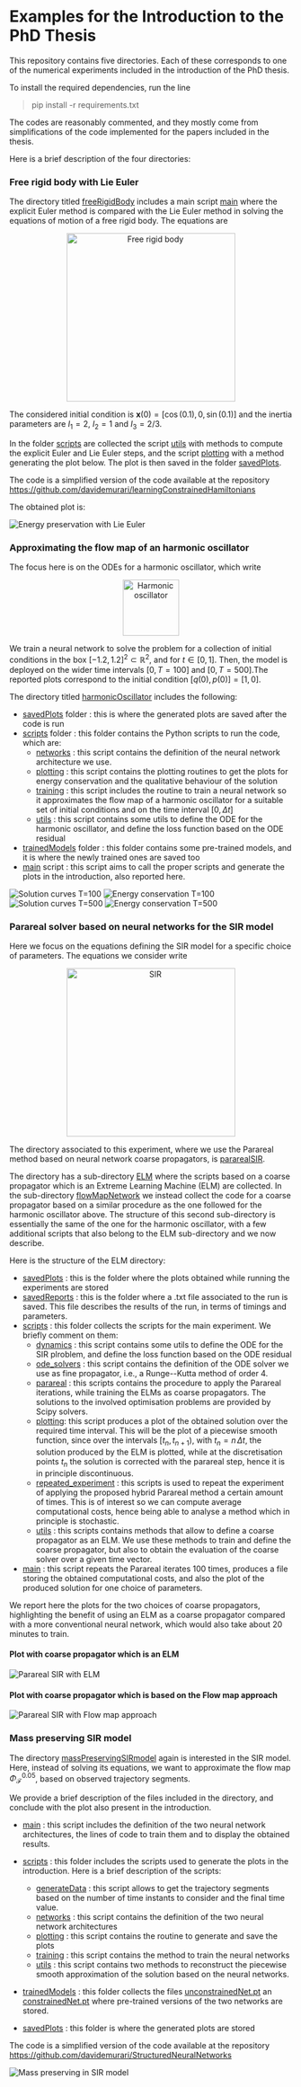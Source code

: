 # Examples for the Introduction to the PhD Thesis

This repository contains five directories. Each of these corresponds to one of the numerical experiments included in the introduction of the PhD thesis. 

To install the required dependencies, run the line
> pip install -r requirements.txt

The codes are reasonably commented, and they mostly come from simplifications of the code implemented for the papers included in the thesis. 

Here is a brief description of the four directories:
  
### Free rigid body with Lie Euler

The directory titled [freeRigidBody](/../../davidemurari/examplesIntroduction/tree/main/freeRigidBody) includes a main script [main](/../../davidemurari/examplesIntroduction/tree/main/freeRigidBody/main.py) where the explicit Euler method is compared with the Lie Euler method in solving the equations of motion of a free rigid body. The equations are

<p style="text-align: center"><img src="/../../davidemurari/examplesIntroduction/tree/main/plotsIntroduction/freeRigidBody.png" alt="Free rigid body" style="width:300px;"/>


The considered initial condition is $\mathbf{x}(0) = [\cos{(0.1)},0,\sin{(0.1)}]$ and the inertia parameters are $I_1=2$, $I_2=1$ and $I_3=2/3$.

In the folder [scripts](/../../davidemurari/examplesIntroduction/tree/main/freeRigidBody/scripts/) are collected the script [utils](/../../davidemurari/examplesIntroduction/tree/main/freeRigidBody/scripts/utils.py) with methods to compute the explicit Euler and Lie Euler steps, and the script [plotting](/../../davidemurari/examplesIntroduction/tree/main/freeRigidBody/scripts/plotting.py) with a method generating the plot below. The plot is then saved in the folder [savedPlots](/../../davidemurari/examplesIntroduction/tree/main/freeRigidBody/savedPlots/).

The code is a simplified version of the code available at the repository https://github.com/davidemurari/learningConstrainedHamiltonians

The obtained plot is:

![Energy preservation with Lie Euler](/../../davidemurari/examplesIntroduction/tree/main/plotsIntroduction/EnergyPreservation.png)



### Approximating the flow map of an harmonic oscillator

The focus here is on the ODEs for a harmonic oscillator, which write

<p style="text-align: center"><img src="/../../davidemurari/examplesIntroduction/tree/main/plotsIntroduction/oscillator.png" alt="Harmonic oscillator" style="width:100px;"/>

We train a neural network to solve the problem for a collection of initial conditions in the box $[-1.2,1.2]^2\subset\mathbb{R}^2$, and for $t\in [0,1]$. Then, the model is deployed on the wider time intervals $[0,T=100]$ and $[0,T=500]$.The reported plots correspond to the initial condition $[q(0),p(0)]=[1,0]$.

The directory titled [harmonicOscillator](/../../davidemurari/examplesIntroduction/tree/main/harmonicOscillator) includes the following:
- [savedPlots](/../../davidemurari/examplesIntroduction/tree/main/harmonicOscillator/savedPlots) folder : this is where the generated plots are saved after the code is run
- [scripts](/../../davidemurari/examplesIntroduction/tree/main/harmonicOscillator/scripts) folder : this folder contains the Python scripts to run the code, which are:
    - [networks](/../../davidemurari/examplesIntroduction/tree/main/harmonicOscillator/scripts/networks.py) : this script contains the definition of the neural network architecture we use.
    - [plotting](/../../davidemurari/examplesIntroduction/tree/main/harmonicOscillator/scripts/plotting.py) : this script contains the plotting routines to get the plots for energy conservation and the qualitative behaviour of the solution
    - [training](/../../davidemurari/examplesIntroduction/tree/main/harmonicOscillator/scripts/training.py) : this script includes the routine to train a neural network so it approximates the flow map of a harmonic oscillator for a suitable set of initial conditions and on the time interval $[0,\Delta t]$
    - [utils](/../../davidemurari/examplesIntroduction/tree/main/harmonicOscillator/scripts/utils.py) : this script contains some utils to define the ODE for the harmonic oscillator, and define the loss function based on the ODE residual
- [trainedModels](/../../davidemurari/examplesIntroduction/tree/main/harmonicOscillator/trainedModels) folder : this folder contains some pre-trained models, and it is where the newly trained ones are saved too
- [main](/../../davidemurari/examplesIntroduction/tree/main/harmonicOscillator/main.py) script : this script aims to call the proper scripts and generate the plots in the introduction, also reported here.

![Solution curves T=100](/../../davidemurari/examplesIntroduction/tree/main/plotsIntroduction/solution_curves_T100.png)
![Energy conservation T=100](/../../davidemurari/examplesIntroduction/tree/main/plotsIntroduction/energy_variation_T100.png)
![Solution curves T=500](/../../davidemurari/examplesIntroduction/tree/main/plotsIntroduction/solution_curves_T500.png)
![Energy conservation T=500](/../../davidemurari/examplesIntroduction/tree/main/plotsIntroduction/energy_variation_T500.png)

### Parareal solver based on neural networks for the SIR model

Here we focus on the equations defining the SIR model for a specific choice of parameters. The equations we consider write

<p style="text-align: center"><img src="/../../davidemurari/examplesIntroduction/tree/main/plotsIntroduction/sir.png" alt="SIR" style="width:300px;"/>

The directory associated to this experiment, where we use the Parareal method based on neural network coarse propagators, is [pararealSIR](/../../davidemurari/examplesIntroduction/tree/main/pararealSIR). 

The directory has a sub-directory [ELM](/../../davidemurari/examplesIntroduction/tree/main/pararealSIR/ELM/) where the scripts based on a coarse propagator which is an Extreme Learning Machine (ELM) are collected. In the sub-directory [flowMapNetwork](/../../davidemurari/examplesIntroduction/tree/main/pararealSIR/flowMapNetwork/) we instead collect the code for a coarse propagator based on a similar procedure as the one followed for the harmonic oscillator above. The structure of this second sub-directory is essentially the same of the one for the harmonic oscillator, with a few additional scripts that also belong to the ELM sub-directory and we now describe.

Here is the structure of the ELM directory:
- [savedPlots](/../../davidemurari/examplesIntroduction/tree/main/pararealSIR/ELM/savedPlots/) : this is the folder where the plots obtained while running the experiments are stored
- [savedReports](/../../davidemurari/examplesIntroduction/tree/main/pararealSIR/ELM/savedReports/) : this is the folder where a .txt file associated to the run is saved. This file describes the results of the run, in terms of timings and parameters.
- [scripts](/../../davidemurari/examplesIntroduction/tree/main/pararealSIR/ELM/scripts/) : this folder collects the scripts for the main experiment. We briefly comment on them:
    - [dynamics](/../../davidemurari/examplesIntroduction/tree/main/pararealSIR/ELM/scripts/dynamics.py) : this script contains some utils to define the ODE for the SIR plroblem, and define the loss function based on the ODE residual
    - [ode_solvers](/../../davidemurari/examplesIntroduction/tree/main/pararealSIR/ELM/scripts/ode_solvers.py) : this script contains the definition of the ODE solver we use as fine propagator, i.e., a Runge--Kutta method of order 4.
    - [parareal](/../../davidemurari/examplesIntroduction/tree/main/pararealSIR/ELM/scripts/parareal.py) : this scripts contains the procedure to apply the Parareal iterations, while training the ELMs as coarse propagators. The solutions to the involved optimisation problems are provided by Scipy solvers.
    - [plotting](/../../davidemurari/examplesIntroduction/tree/main/pararealSIR/ELM/scripts/plotting.py): this script produces a plot of the obtained solution over the required time interval. This will be the plot of a piecewise smooth function, since over the intervals $[t_n,t_{n+1})$, with $t_n=n\,\Delta t$, the solution produced by the ELM is plotted, while at the discretisation points $t_n$ the solution is corrected with the parareal step, hence it is in principle discontinuous.
    - [repeated_experiment](/../../davidemurari/examplesIntroduction/tree/main/pararealSIR/ELM/scripts/repeated_experiments.py) : this scripts is used to repeat the experiment of applying the proposed hybrid Parareal method a certain amount of times. This is of interest so we can compute average computational costs, hence being able to analyse a method which in principle is stochastic.
    - [utils](/../../davidemurari/examplesIntroduction/tree/main/pararealSIR/ELM/scripts/utils.py) : this scripts contains methods that allow to define a coarse propagator as an ELM. We use these methods to train and define the coarse propagator, but also to obtain the evaluation of the coarse solver over a given time vector.
- [main](/../../davidemurari/examplesIntroduction/tree/main/pararealSIR/ELM/main.py) : this script repeats the Parareal iterates 100 times, produces a file storing the obtained computational costs, and also the plot of the produced solution for one choice of parameters.

We report here the plots for the two choices of coarse propagators, highlighting the benefit of using an ELM as a coarse propagator compared with a more conventional neural network, which would also take about 20 minutes to train.

#### Plot with coarse propagator which is an ELM
![Parareal SIR with ELM](/../../davidemurari/examplesIntroduction/tree/main/plotsIntroduction/ELM_pararealPlot_SIR.png)
#### Plot with coarse propagator which is based on the Flow map approach
![Parareal SIR with Flow map approach](/../../davidemurari/examplesIntroduction/tree/main/plotsIntroduction/FLOW_pararealPlot_SIR.png)


### Mass preserving SIR model

The directory [massPreservingSIRmodel](/../../davidemurari/examplesIntroduction/tree/main/massPreservingSIRmodel) again is interested in the SIR model. Here, instead of solving its equations, we want to approximate the flow map $\Phi_{\mathcal{F}}^{0.05}$, based on observed trajectory segments.

We provide a brief description of the files included in the directory, and conclude with the plot also present in the introduction.

- [main](/../../davidemurari/examplesIntroduction/tree/main/massPreservingSIRmodel/main.py) : this script includes the definition of the two neural network architectures, the lines of code to train them and to display the obtained results. 

- [scripts](/../../davidemurari/examplesIntroduction/tree/main/massPreservingSIRmodel/scripts/) : this folder includes the scripts used to generate the plots in the introduction. Here is a brief description of the scripts:
    - [generateData](/../../davidemurari/examplesIntroduction/tree/main/massPreservingSIRmodel/scripts/generateData.py) : this script allows to get the trajectory segments based on the number of time instants to consider and the final time value.
    - [networks](/../../davidemurari/examplesIntroduction/tree/main/massPreservingSIRmodel/scripts/training.py) : this script contains the definition of the two neural network architectures
    - [plotting](/../../davidemurari/examplesIntroduction/tree/main/massPreservingSIRmodel/scripts/plotting.py) : this script contains the routine to generate and save the plots
    - [training](/../../davidemurari/examplesIntroduction/tree/main/massPreservingSIRmodel/scripts/training.py) : this script contains the method to train the neural networks
    - [utils](/../../davidemurari/examplesIntroduction/tree/main/massPreservingSIRmodel/scripts/utils.py) : this script contains two methods to reconstruct the piecewise smooth approximation of the solution based on the neural networks.
- [trainedModels](/../../davidemurari/examplesIntroduction/tree/main/massPreservingSIRmodel/trainedModels/) : this folder collects the files [unconstrainedNet.pt](/../../davidemurari/examplesIntroduction/tree/main/massPreservingSIRmodel/trainedModels/unconstrainedNet.pt) an [constrainedNet.pt](/../../davidemurari/examplesIntroduction/tree/main/massPreservingSIRmodel/trainedModels/constrainedNet.pt) where pre-trained versions of the two networks are stored.
- [savedPlots](/../../davidemurari/examplesIntroduction/tree/main/massPreservingSIRmodel/savedPlots/) : this folder is where the generated plots are stored

The code is a simplified version of the code available at the repository https://github.com/davidemurari/StructuredNeuralNetworks 

![Mass preserving in SIR model](/../../davidemurari/examplesIntroduction/tree/main/plotsIntroduction/plotSIR_PINN.png)